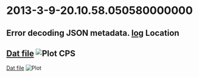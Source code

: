 2013-3-9-20.10.58.050580000000
==========
Error decoding JSON metadata.
[log](log)
Location
---------
[Dat file](Location.dat)
![Plot](Location.png)
CPS
---------
[Dat file](CPS.dat)
![Plot](CPS.png)
